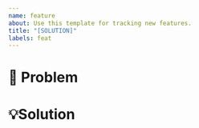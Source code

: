 ```yaml
---
name: feature
about: Use this template for tracking new features.
title: "[SOLUTION]"
labels: feat
---
```


# 🚨 Problem

# 💡Solution